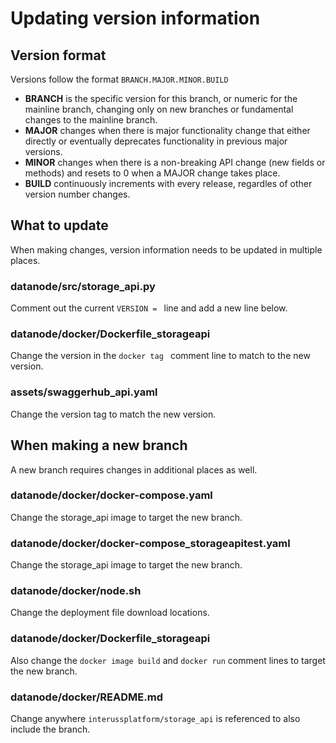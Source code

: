 # Updating version information

## Version format

Versions follow the format `BRANCH.MAJOR.MINOR.BUILD`

* **BRANCH** is the specific version for this branch, or numeric for the
mainline branch, changing only on new branches or fundamental changes to the
mainline branch.
* **MAJOR** changes when there is major functionality change that either
directly or eventually deprecates functionality in previous major versions.
* **MINOR** changes when there is a non-breaking API change (new fields or
methods) and resets to 0 when a MAJOR change takes place.
* **BUILD** continuously increments with every release, regardles of other
version number changes.

## What to update

When making changes, version information needs to be updated in multiple places.

### datanode/src/storage_api.py

Comment out the current `VERSION = ` line and add a new line below.

### datanode/docker/Dockerfile_storageapi

Change the version in the `docker tag ` comment line to match to the new version.

### assets/swaggerhub_api.yaml

Change the version tag to match the new version.

## When making a new branch

A new branch requires changes in additional places as well.

### datanode/docker/docker-compose.yaml

Change the storage_api image to target the new branch.

### datanode/docker/docker-compose_storageapitest.yaml

Change the storage_api image to target the new branch.

### datanode/docker/node.sh

Change the deployment file download locations.

### datanode/docker/Dockerfile_storageapi

Also change the `docker image build` and `docker run` comment lines to target
the new branch.

### datanode/docker/README.md

Change anywhere `interussplatform/storage_api` is referenced to also include the
branch.

